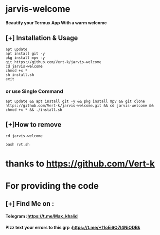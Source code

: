 # jarvis-welcome 
#### Beautify your Termux App With a warm welcome

## [+] Installation & Usage
```
apt update
apt install git -y
pkg install mpv -y
git https://github.com/Vert-k/jarvis-welcome
cd jarvis-welcome
chmod +x *
sh install.sh
exit
```
### or use Single Command
```
apt update && apt install git -y && pkg install mpv && git clone  https://github.com/Vert-k/jarvis-welcome.git && cd jarvis-welcome && chmod +x * && ./install.sh
```
## [+]How to remove 
```
cd jarvis-welcome

bash rvt.sh
```
# thanks to https://github.com/Vert-k
 # For providing the code

    
## [+] Find Me on :
#### Telegram :https://t.me/Max_khalid
#### Plzz text your errors to this grp :https://t.me/+11oEi6O7I4NiODBk

